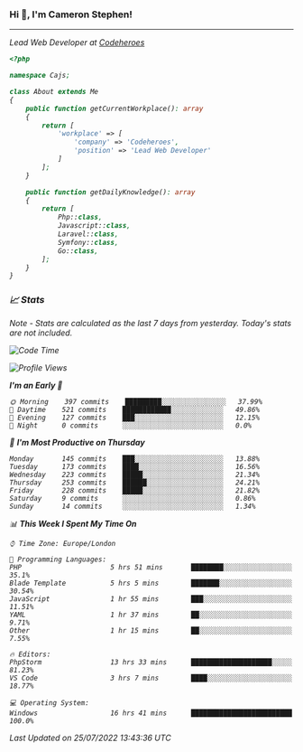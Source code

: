 ### Hi 👋, I'm Cameron Stephen!
<hr>
<p><em>Lead Web Developer at <a href="https://codeheroes.co.uk">Codeheroes</a></p>


```php
<?php

namespace Cajs;

class About extends Me
{
    public function getCurrentWorkplace(): array
    {
        return [
            'workplace' => [
                'company' => 'Codeheroes',
                'position' => 'Lead Web Developer'
            ]
        ];
    }

    public function getDailyKnowledge(): array
    {
        return [
            Php::class,
            Javascript::class,
            Laravel::class,
            Symfony::class,
            Go::class,
        ];
    }
}
```

### 📈 Stats
<p><em>Note - Stats are calculated as the last 7 days from yesterday. Today's stats are not included.</em></p>


<!--START_SECTION:waka-->
![Code Time](http://img.shields.io/badge/Code%20Time-3%2C043%20hrs%2031%20mins-blue)

![Profile Views](http://img.shields.io/badge/Profile%20Views-0-blue)

**I'm an Early 🐤** 

```text
🌞 Morning    397 commits    █████████░░░░░░░░░░░░░░░░   37.99% 
🌆 Daytime    521 commits    ████████████░░░░░░░░░░░░░   49.86% 
🌃 Evening    127 commits    ███░░░░░░░░░░░░░░░░░░░░░░   12.15% 
🌙 Night      0 commits      ░░░░░░░░░░░░░░░░░░░░░░░░░   0.0%

```
📅 **I'm Most Productive on Thursday** 

```text
Monday       145 commits    ███░░░░░░░░░░░░░░░░░░░░░░   13.88% 
Tuesday      173 commits    ████░░░░░░░░░░░░░░░░░░░░░   16.56% 
Wednesday    223 commits    █████░░░░░░░░░░░░░░░░░░░░   21.34% 
Thursday     253 commits    ██████░░░░░░░░░░░░░░░░░░░   24.21% 
Friday       228 commits    █████░░░░░░░░░░░░░░░░░░░░   21.82% 
Saturday     9 commits      ░░░░░░░░░░░░░░░░░░░░░░░░░   0.86% 
Sunday       14 commits     ░░░░░░░░░░░░░░░░░░░░░░░░░   1.34%

```


📊 **This Week I Spent My Time On** 

```text
⌚︎ Time Zone: Europe/London

💬 Programming Languages: 
PHP                      5 hrs 51 mins       ████████░░░░░░░░░░░░░░░░░   35.1% 
Blade Template           5 hrs 5 mins        ███████░░░░░░░░░░░░░░░░░░   30.54% 
JavaScript               1 hr 55 mins        ███░░░░░░░░░░░░░░░░░░░░░░   11.51% 
YAML                     1 hr 37 mins        ██░░░░░░░░░░░░░░░░░░░░░░░   9.71% 
Other                    1 hr 15 mins        ██░░░░░░░░░░░░░░░░░░░░░░░   7.55%

🔥 Editors: 
PhpStorm                 13 hrs 33 mins      ████████████████████░░░░░   81.23% 
VS Code                  3 hrs 7 mins        ████░░░░░░░░░░░░░░░░░░░░░   18.77%

💻 Operating System: 
Windows                  16 hrs 41 mins      █████████████████████████   100.0%

```


 Last Updated on 25/07/2022 13:43:36 UTC
<!--END_SECTION:waka-->
